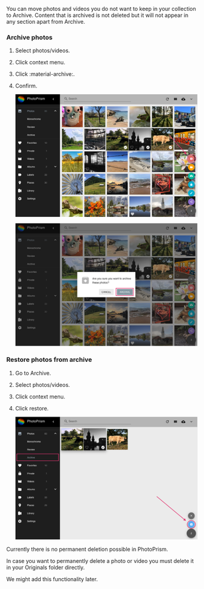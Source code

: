 You can move photos and videos you do not want to keep in your collection to Archive.
Content that is archived is not deleted but it will not appear in any section apart from Archive.

### Archive photos ###

1. Select photos/videos.
2. Click context menu.
3. Click :material-archive:.
4. Confirm.

    ![Screenshot](img/archive.png)
    
    ![Screenshot](img/confirm-archive.png)


### Restore photos from archive ###

1. Go to Archive.
2. Select photos/videos.
3. Click context menu.
4. Click restore.

    ![Screenshot](img/restore.png)

Currently there is no permanent deletion possible in PhotoPrism. 

In case you want to permanently delete a photo or video you must delete it in your Originals folder directly.

We might add this functionality later.
